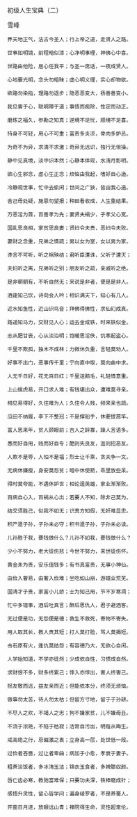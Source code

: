 初级人生宝典（二）

雪峰


    养天地正气，法古今圣人；行上帝之道，走贤人之路。

    世事如明镜，前程暗似漆；心净明事理，神佛心中喜。

    世路由他险，居心任我平；与圣一席话，一夜成贤人。

    心地要光明，念头勿暗昧；虚心明义理，实心却物欲。

    欲路勿染指，理路勿退步；隐恶恶变大，扬善善变小。

    我见害于心，聪明障于道；事悟而痴除，性定而动正。

    磨炼之福久，参勘之知真；逆境不足忧，顺境不足喜。

    持身不可轻，用心不可重；富贵多炎凉，骨肉多妒忌。

    为奇不为异，求清不求激；奇异无远识，独行无恒操。

    静中见真境，淡中识本然；心静本体现，水清月影明。

    欲心生邪念，虚心生正念；烦恼由我起，嗜好自心造。

    冷静观世事，忙中去偷闲；世间之广狭，皆由我心造。

    舍己毋处疑，施恩勿望报；种田看收成，人生重结果。

    万恶淫为首，百善孝为先；妻贤夫祸少，子孝父心宽。

    国乱思良相，家贫思良妻；贤妇令夫贵，恶妇令夫败。

    妻财之念重，兄弟之情疏；男以女为室，女以男为家。

    谗言不可听，听之祸殃结；君听臣遭诛，父听子遭灭；

    夫妇听之离，兄弟听之别；朋友听之疏，亲戚听之绝。

    是非朝朝有，不听自然无；来说是非者，便是是非人。

    酒逢知己饮，诗向会人吟；相识满天下，知心有几人。

    近水知鱼性，近山识鸟音；拜佛得佛性，求仙幻成真。

    路遥知马力，交财见人心；运去金成铁，时来铁似金。

    志从肥甘丧，心从淡泊明；饱暖思淫佚，饥寒起盗心。

    千里不欺孤，独木不成林；力微休负重，言轻莫劝人。

    好事不出门，恶事传千里；宁向直中取，莫向曲中求。

    人无千日好，花无百日红；千里送鹅毛，礼轻情意重。

    上山擒虎易，开口求人难；有钱堪出众，遭难莫寻亲。

    相见易得好，久住难为人；久住令人贱，频来亲也疏。

    瓜田不纳履，李下不整冠；不是撑船手，休要提蒿竿。

    富人思来年，贫人顾眼前；吉人之辞寡，躁人言语多。

    愚而好自用，贱而好自专；酷则失良友，滥则招恶友。

    人欺不是辱，人怕不是福；烈士让千乘，贪夫争一文。

    无病休嫌瘦，身安莫怨贫；暗中休使箭，乖里放些呆。

    得时莫夸能，不遇休妒世；相论逞英雄，家业渐渐败。

    百病自心入，百祸从心出；若要人不知，除非己莫为。

    结交须胜己，似我不如无；识真方知假，无奸难显忠。

    积产遗子孙，子孙未必守；积书遗子孙，子孙未必读。

    儿孙胜于我，要钱做什么？儿孙不如我，要钱做什么？

    少小不努力，老大徒伤悲；今世不努力，来世徒伤怀。

    黄金未为贵，安乐值钱多；有书真富贵，无事小神仙。

    由俭入奢易，由奢入俭难；坐吃如山崩，游嬉业荒芜。

    国清才子贵，家富小儿娇；士为知己用，节不岁寒凋；

    忙中多错事，酒后吐真言；醉后思仇人，君子避酒客。

    无过便是功，无怨便是德；救生不救死，寄物不寄失。

    用人取其长，教人责其短；打人莫打脸，骂人莫揭短。

    击石原有火，逢仇莫结怨；有容德乃大，无欲心自闲。

    人学始知道，不学亦徒然；少成依自性，习惯成自然。

    求财恨不多，财多终累己；悖入亦悖出，害人终害己。

    损友敬而远，益友亲而近；但能依本分，终须无烦恼。

    做事勿太苦，待人勿太枯；但留方寸地，留于子孙耕。

    不尽人之欢，不竭人之忠；狗不嫌家贫，儿不嫌母丑。

    不流于浓艳，不陷于枯寂；洁常自污出，明每从晦生。

    戒高绝之行，忌偏激之衷；立身高一层，处世低一段。

    过俭者吝啬，过让者卑曲；病加于小愈，孝衰于妻子。

    粗茶淡饭者，多冰清玉洁；锦衣玉食者，多婢膝奴颜。

    唇亡齿必寒，教驰富难保；只要功夫深，铁棒磨成针；

    感悟升灵性，留心皆学问；遍身绫罗者，不是养蚕人。

    开窗日月进，放眼远山青；禅院得生命，灵性超常伦。



